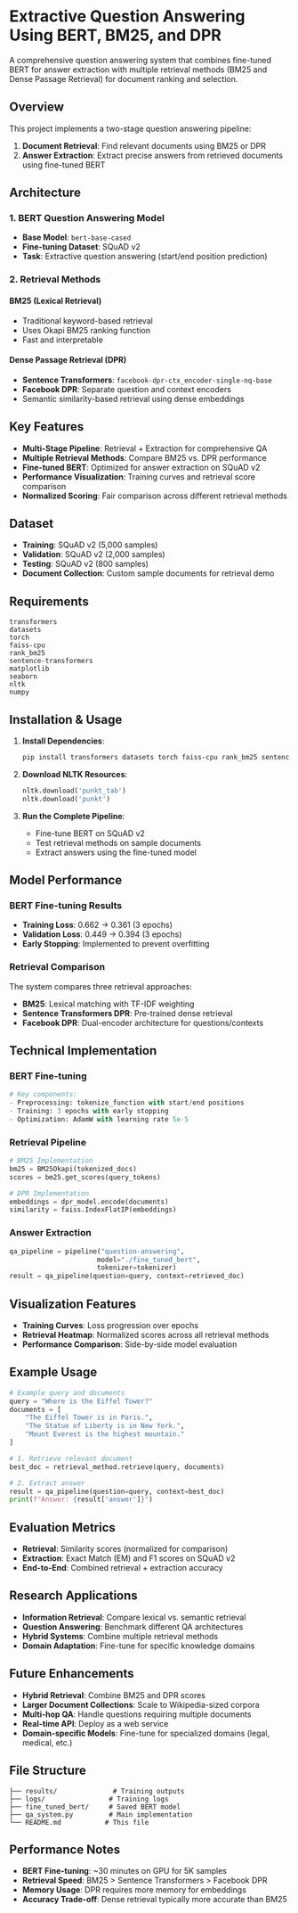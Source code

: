 # Extractive Question Answering Using BERT, BM25, and DPR

A comprehensive question answering system that combines fine-tuned BERT for answer extraction with multiple retrieval methods (BM25 and Dense Passage Retrieval) for document ranking and selection.

## Overview

This project implements a two-stage question answering pipeline:
1. **Document Retrieval**: Find relevant documents using BM25 or DPR
2. **Answer Extraction**: Extract precise answers from retrieved documents using fine-tuned BERT

## Architecture

### 1. BERT Question Answering Model
- **Base Model**: `bert-base-cased`
- **Fine-tuning Dataset**: SQuAD v2
- **Task**: Extractive question answering (start/end position prediction)

### 2. Retrieval Methods

#### BM25 (Lexical Retrieval)
- Traditional keyword-based retrieval
- Uses Okapi BM25 ranking function
- Fast and interpretable

#### Dense Passage Retrieval (DPR)
- **Sentence Transformers**: `facebook-dpr-ctx_encoder-single-nq-base`
- **Facebook DPR**: Separate question and context encoders
- Semantic similarity-based retrieval using dense embeddings

## Key Features

- **Multi-Stage Pipeline**: Retrieval + Extraction for comprehensive QA
- **Multiple Retrieval Methods**: Compare BM25 vs. DPR performance
- **Fine-tuned BERT**: Optimized for answer extraction on SQuAD v2
- **Performance Visualization**: Training curves and retrieval score comparison
- **Normalized Scoring**: Fair comparison across different retrieval methods

## Dataset

- **Training**: SQuAD v2 (5,000 samples)
- **Validation**: SQuAD v2 (2,000 samples) 
- **Testing**: SQuAD v2 (800 samples)
- **Document Collection**: Custom sample documents for retrieval demo

## Requirements

```
transformers
datasets
torch
faiss-cpu
rank_bm25
sentence-transformers
matplotlib
seaborn
nltk
numpy
```

## Installation & Usage

1. **Install Dependencies**:
   ```bash
   pip install transformers datasets torch faiss-cpu rank_bm25 sentence-transformers
   ```

2. **Download NLTK Resources**:
   ```python
   nltk.download('punkt_tab')
   nltk.download('punkt')
   ```

3. **Run the Complete Pipeline**:
   - Fine-tune BERT on SQuAD v2
   - Test retrieval methods on sample documents
   - Extract answers using the fine-tuned model

## Model Performance

### BERT Fine-tuning Results
- **Training Loss**: 0.662 → 0.361 (3 epochs)
- **Validation Loss**: 0.449 → 0.394 (3 epochs)
- **Early Stopping**: Implemented to prevent overfitting

### Retrieval Comparison
The system compares three retrieval approaches:
- **BM25**: Lexical matching with TF-IDF weighting
- **Sentence Transformers DPR**: Pre-trained dense retrieval
- **Facebook DPR**: Dual-encoder architecture for questions/contexts

## Technical Implementation

### BERT Fine-tuning
```python
# Key components:
- Preprocessing: tokenize_function with start/end positions
- Training: 3 epochs with early stopping
- Optimization: AdamW with learning rate 5e-5
```

### Retrieval Pipeline
```python
# BM25 Implementation
bm25 = BM25Okapi(tokenized_docs)
scores = bm25.get_scores(query_tokens)

# DPR Implementation  
embeddings = dpr_model.encode(documents)
similarity = faiss.IndexFlatIP(embeddings)
```

### Answer Extraction
```python
qa_pipeline = pipeline("question-answering", 
                      model="./fine_tuned_bert", 
                      tokenizer=tokenizer)
result = qa_pipeline(question=query, context=retrieved_doc)
```

## Visualization Features

- **Training Curves**: Loss progression over epochs
- **Retrieval Heatmap**: Normalized scores across all retrieval methods
- **Performance Comparison**: Side-by-side model evaluation

## Example Usage

```python
# Example query and documents
query = "Where is the Eiffel Tower?"
documents = [
    "The Eiffel Tower is in Paris.",
    "The Statue of Liberty is in New York.", 
    "Mount Everest is the highest mountain."
]

# 1. Retrieve relevant document
best_doc = retrieval_method.retrieve(query, documents)

# 2. Extract answer
result = qa_pipeline(question=query, context=best_doc)
print(f"Answer: {result['answer']}")
```

## Evaluation Metrics

- **Retrieval**: Similarity scores (normalized for comparison)
- **Extraction**: Exact Match (EM) and F1 scores on SQuAD v2
- **End-to-End**: Combined retrieval + extraction accuracy

## Research Applications

- **Information Retrieval**: Compare lexical vs. semantic retrieval
- **Question Answering**: Benchmark different QA architectures
- **Hybrid Systems**: Combine multiple retrieval methods
- **Domain Adaptation**: Fine-tune for specific knowledge domains

## Future Enhancements

- **Hybrid Retrieval**: Combine BM25 and DPR scores
- **Larger Document Collections**: Scale to Wikipedia-sized corpora
- **Multi-hop QA**: Handle questions requiring multiple documents
- **Real-time API**: Deploy as a web service
- **Domain-specific Models**: Fine-tune for specialized domains (legal, medical, etc.)

## File Structure

```
├── results/              # Training outputs
├── logs/                # Training logs  
├── fine_tuned_bert/     # Saved BERT model
├── qa_system.py         # Main implementation
└── README.md           # This file
```

## Performance Notes

- **BERT Fine-tuning**: ~30 minutes on GPU for 5K samples
- **Retrieval Speed**: BM25 > Sentence Transformers > Facebook DPR
- **Memory Usage**: DPR requires more memory for embeddings
- **Accuracy Trade-off**: Dense retrieval typically more accurate than BM25
